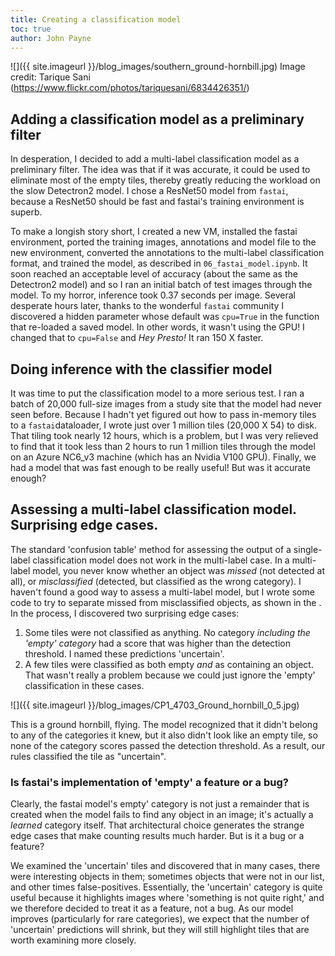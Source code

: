 ```yaml
---
title: Creating a classification model
toc: true
author: John Payne
---
```


![]({{ site.imageurl }}/blog_images/southern_ground-hornbill.jpg)
Image credit: Tarique Sani (https://www.flickr.com/photos/tariquesani/6834426351/)

## Adding a classification model as a preliminary filter
In desperation, I decided to add a multi-label classification model as a preliminary filter. The idea was that if it was accurate, it could be used to eliminate most of the empty tiles, thereby greatly reducing the workload on the slow Detectron2 model.  I chose a ResNet50 model from `fastai`, because a ResNet50 should be fast and fastai's training environment is superb.  

To make a longish story short, I created a new VM, installed the fastai environment, ported the training images, annotations and model file to the new environment, converted the annotations to the multi-label classification format, and trained the model, as described in `06_fastai_model.ipynb`.  It soon reached an acceptable level of accuracy (about the same as the Detectron2 model) and so I ran an initial batch of test images through the model.  To my horror, inference took 0.37 seconds per image.  Several desperate hours later, thanks to the wonderful `fastai` community I discovered a hidden parameter whose default was  `cpu=True` in the function that re-loaded a saved model.  In other words, it wasn't using the GPU!  I changed that to `cpu=False` and *Hey Presto!* It ran 150 X faster.  

## Doing inference with the classifier model
It was time to put the classification model to a more serious test.  I ran a batch of 20,000 full-size images from a study site that the model had never seen before.  Because I hadn't yet figured out how to pass in-memory tiles to a `fastai`dataloader, I wrote just over 1 million tiles (20,000 X 54) to disk.  That tiling took nearly 12 hours, which is a problem, but I was very relieved to find that it took less than 2 hours to run 1 million tiles through the model on an Azure NC6_v3 machine (which has an Nvidia V100 GPU).  Finally, we had a model that was fast enough to be really useful!  But was it accurate enough?  

## Assessing a multi-label classification model.  Surprising edge cases.
The standard 'confusion table' method for assessing the output of a single-label classification model does not work in the multi-label case.  In a multi-label model, you never know whether an object was _missed_ (not detected at all), or _misclassified_ (detected, but classified as the wrong category).  I haven't found a good way to assess a multi-label model, but I wrote some code to try to separate missed from misclassified objects, as shown in the .  In the process, I discovered two surprising edge cases:
1) Some tiles were not classified as anything.  No category _including the 'empty' category_ had a score that was higher than the detection threshold.  I named these predictions 'uncertain'.
2) A few tiles were classified as both empty _and_ as containing an object.  That wasn't really a problem because we could just ignore the 'empty' classification in these cases.

![]({{ site.imageurl }}/blog_images/CP1_4703_Ground_hornbill_0_5.jpg)

This is a ground hornbill, flying.  The model recognized that it didn't belong to any of the categories it knew, but it also didn't look like an empty tile, so none of the category scores passed the detection threshold.  As a result, our rules classified the tile as "uncertain".  

### Is fastai's implementation of 'empty' a feature or a bug?
Clearly, the fastai model's empty' category is not just a remainder that is created when the model fails to find any object in an image; it's actually a _learned_ category itself.  That architectural choice generates the strange edge cases that make counting results much harder.  But is it a bug or a feature?  

We examined the 'uncertain' tiles and discovered that in many cases, there were interesting objects in them; sometimes objects that were not in our list, and other times false-positives.  Essentially, the 'uncertain' category is quite useful because it highlights images where 'something is not quite right,' and we therefore decided to treat it as a feature, not a bug.  As our model improves (particularly for rare categories), we expect that the number of 'uncertain' predictions will shrink, but they will still highlight tiles that are worth examining more closely.
